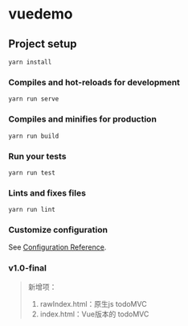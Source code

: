 # vuedemo

## Project setup
```
yarn install
```

### Compiles and hot-reloads for development
```
yarn run serve
```

### Compiles and minifies for production
```
yarn run build
```

### Run your tests
```
yarn run test
```

### Lints and fixes files
```
yarn run lint
```

### Customize configuration
See [Configuration Reference](https://cli.vuejs.org/config/).

### v1.0-final

> 新增项：
> 1. rawIndex.html：原生js todoMVC
> 2. index.html：Vue版本的 todoMVC
